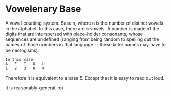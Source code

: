 Vowelenary Base
===============

A vowel counting system. Base n, where n is the number of distinct vowels
in the alphabet. In this case, there are 5 vowels.
A number is made of the digits that are interspersed with place-holder
consonants, whose sequences are undefined (ranging from being random to
spelling out the names of those numbers in that language -- these latter
names may have to be neologisms).

    In this case:
    A   E   I   O   U
    1   2   3   0   4

Therefore it is equivalent to a base 5. Except that it is easy to
read out loud.

It is reasonably-general. :o)
